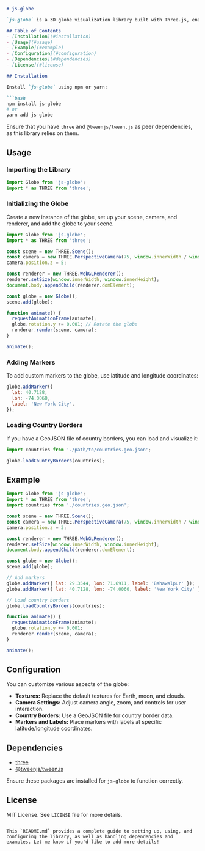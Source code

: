 
```markdown
# js-globe

`js-globe` is a 3D globe visualization library built with Three.js, enabling interactive Earth representations with markers, countries, and labels. This library is perfect for showcasing data points on a global scale, visualizing geographic data, and creating interactive 3D environments.

## Table of Contents
- [Installation](#installation)
- [Usage](#usage)
- [Example](#example)
- [Configuration](#configuration)
- [Dependencies](#dependencies)
- [License](#license)

## Installation

Install `js-globe` using npm or yarn:

```bash
npm install js-globe
# or
yarn add js-globe
```

Ensure that you have `three` and `@tweenjs/tween.js` as peer dependencies, as this library relies on them.

## Usage

### Importing the Library

```javascript
import Globe from 'js-globe';
import * as THREE from 'three';
```

### Initializing the Globe

Create a new instance of the globe, set up your scene, camera, and renderer, and add the globe to your scene.

```javascript
import Globe from 'js-globe';
import * as THREE from 'three';

const scene = new THREE.Scene();
const camera = new THREE.PerspectiveCamera(75, window.innerWidth / window.innerHeight, 0.1, 1000);
camera.position.z = 5;

const renderer = new THREE.WebGLRenderer();
renderer.setSize(window.innerWidth, window.innerHeight);
document.body.appendChild(renderer.domElement);

const globe = new Globe();
scene.add(globe);

function animate() {
  requestAnimationFrame(animate);
  globe.rotation.y += 0.001; // Rotate the globe
  renderer.render(scene, camera);
}

animate();
```

### Adding Markers

To add custom markers to the globe, use latitude and longitude coordinates:

```javascript
globe.addMarker({
  lat: 40.7128,
  lon: -74.0060,
  label: 'New York City',
});
```

### Loading Country Borders

If you have a GeoJSON file of country borders, you can load and visualize it:

```javascript
import countries from './path/to/countries.geo.json';

globe.loadCountryBorders(countries);
```

## Example

```javascript
import Globe from 'js-globe';
import * as THREE from 'three';
import countries from './countries.geo.json';

const scene = new THREE.Scene();
const camera = new THREE.PerspectiveCamera(75, window.innerWidth / window.innerHeight, 0.1, 1000);
camera.position.z = 3;

const renderer = new THREE.WebGLRenderer();
renderer.setSize(window.innerWidth, window.innerHeight);
document.body.appendChild(renderer.domElement);

const globe = new Globe();
scene.add(globe);

// Add markers
globe.addMarker({ lat: 29.3544, lon: 71.6911, label: 'Bahawalpur' });
globe.addMarker({ lat: 40.7128, lon: -74.0060, label: 'New York City' });

// Load country borders
globe.loadCountryBorders(countries);

function animate() {
  requestAnimationFrame(animate);
  globe.rotation.y += 0.001;
  renderer.render(scene, camera);
}

animate();
```

## Configuration

You can customize various aspects of the globe:
- **Textures:** Replace the default textures for Earth, moon, and clouds.
- **Camera Settings:** Adjust camera angle, zoom, and controls for user interaction.
- **Country Borders:** Use a GeoJSON file for country border data.
- **Markers and Labels:** Place markers with labels at specific latitude/longitude coordinates.

## Dependencies

- [three](https://www.npmjs.com/package/three)
- [@tweenjs/tween.js](https://www.npmjs.com/package/@tweenjs/tween.js)

Ensure these packages are installed for `js-globe` to function correctly.

## License

MIT License. See `LICENSE` file for more details.
```

This `README.md` provides a complete guide to setting up, using, and configuring the library, as well as handling dependencies and examples. Let me know if you'd like to add more details!